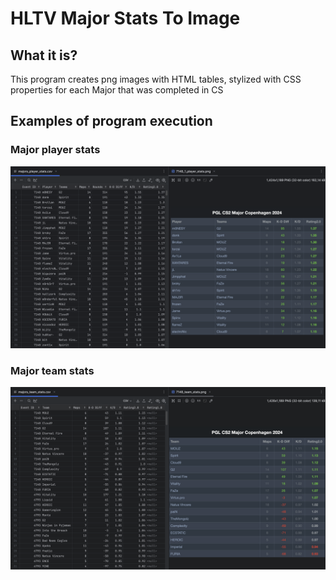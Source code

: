 # HLTV Major Stats To Image
## What it is?
This program creates png images with HTML tables, stylized with CSS properties for each Major that was completed in CS
## Examples of program execution
### Major player stats
![player_stats_example.png](img%2Fplayer_stats%2Fplayer_stats_example.png)
### Major team stats
![team_stats_example.png](img%2Fteam_stats%2Fteam_stats_example.png)
